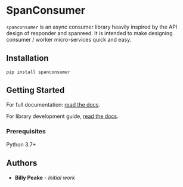 # SpanConsumer

``spanconsumer`` is an async consumer library heavily inspired by the API design of
responder and spanreed. It is intended to make designing consumer / worker
micro-services quick and easy.

## Installation

``pip install spanconsumer``

## Getting Started
For full documentation:
[read the docs](https://illuscio-dev.github.io/spanconsumer-py/).

For library development guide, 
[read the docs](https://illuscio-dev.github.io/islelib-py/).

### Prerequisites

Python 3.7+

## Authors

* **Billy Peake** - *Initial work*
